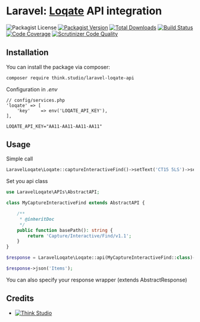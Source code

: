 # Laravel: [Loqate](https://www.loqate.com/) API integration

![Packagist License](https://img.shields.io/packagist/l/think.studio/laravel-loqate-api?color=%234dc71f)
[![Packagist Version](https://img.shields.io/packagist/v/think.studio/laravel-loqate-api)](https://packagist.org/packages/think.studio/laravel-loqate-api)
[![Total Downloads](https://img.shields.io/packagist/dt/think.studio/laravel-loqate-api)](https://packagist.org/packages/think.studio/laravel-loqate-api)
[![Build Status](https://scrutinizer-ci.com/g/dev-think-one/laravel-loqate-api/badges/build.png?b=main)](https://scrutinizer-ci.com/g/dev-think-one/laravel-loqate-api/build-status/main)
[![Code Coverage](https://scrutinizer-ci.com/g/dev-think-one/laravel-loqate-api/badges/coverage.png?b=main)](https://scrutinizer-ci.com/g/dev-think-one/laravel-loqate-api/?branch=main)
[![Scrutinizer Code Quality](https://scrutinizer-ci.com/g/dev-think-one/laravel-loqate-api/badges/quality-score.png?b=main)](https://scrutinizer-ci.com/g/dev-think-one/laravel-loqate-api/?branch=main)

## Installation

You can install the package via composer:

```bash
composer require think.studio/laravel-loqate-api
```

Configuration in *.env*
```
// config/services.php
'loqate' => [
    'key'    => env('LOQATE_API_KEY'),
],
```
```dotenv
LOQATE_API_KEY="AA11-AA11-AA11-AA11"
```

## Usage

Simple call

```php
LaravelLoqate\Loqate::captureInteractiveFind()->setText('CT15 5LS')->setIsMiddleware()->call()->json();
```

Set you api class

```php
use LaravelLoqate\APIs\AbstractAPI;

class MyCaptureInteractiveFind extends AbstractAPI {

    /**
     * @inheritDoc
     */
    public function basePath(): string {
        return 'Capture/Interactive/Find/v1.1';
    }
}

$response = LaravelLoqate\Loqate::api(MyCaptureInteractiveFind::class)->setRequestField('Text', 'CT15 5LS')->setRequestField('IsMiddleware', true)->call();

$response->json('Items');
```

You can also specify your response wrapper (extends AbstractResponse)

## Credits

- [![Think Studio](https://yaroslawww.github.io/images/sponsors/packages/logo-think-studio.png)](https://think.studio/)
